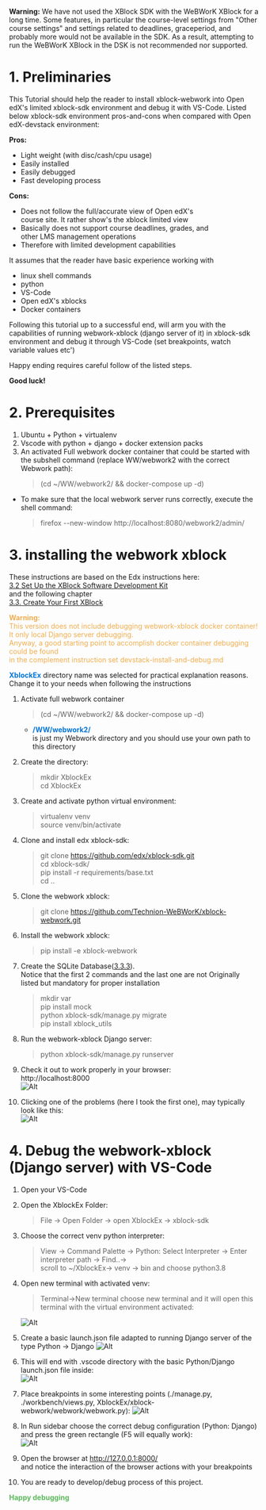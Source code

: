 <!--
Colors convention: a Bootstrap-like color convention is followed see e.g.
https://www.w3schools.com/bootstrap4/bootstrap_colors.asp

Uncomment these HTML lines to see the effect and
copy-paste in document up to need

<span style="color:#0275d8">Primary text</span>  
<span style="color:#5cb85c">Success text</span>  
<span style="color:#5bc0de">Info text here</span>  
<span style="color:#f0ad4e">Warning text</span>  
<span style="color:#d9534f">Danger text</span>  
<span style="color:#f7f7f7">Faded text</span>  
-->

**Warning:** We have not used the XBlock SDK with the WeBWorK XBlock for a
long time. Some features, in particular the course-level settings from
"Other course settings" and settings related to deadlines, graceperiod,
and probably more would not be available in the SDK. As a result, attempting
to run the WeBWorK XBlock in the DSK is not recommended nor supported.

# 1. Preliminaries
This Tutorial should help the reader to install xblock-webwork into Open edX's limited xblock-sdk environment and debug it with VS-Code. Listed below xblock-sdk environment pros-and-cons when compared with Open edX-devstack environment:

**Pros:**
+ Light weight (with disc/cash/cpu usage)
+ Easily installed
+ Easily debugged
+ Fast developing process

**Cons:**
- Does not follow the full/accurate view of Open edX's  
  course site. It rather show's the xblock limited view
- Basically does not support course deadlines, grades, and  
  other LMS management operations
- Therefore with limited development capabilities

It assumes that the reader have basic experience working with  
- linux shell commands
- python
- VS-Code
- Open edX's xblocks
- Docker containers

Following this tutorial up to a successful end, will arm you with the capabilities of running webwork-xblock (django server of it) in xblock-sdk environment and debug it through VS-Code (set breakpoints, watch variable values etc') 

Happy ending requires careful follow of the listed steps.

**Good luck!**

# 2. Prerequisites
1. Ubuntu + Python + virtualenv
2. Vscode with python + django + docker extension packs
3. An activated Full webwork docker container that could be started with the subshell command (replace WW/webwork2 with the correct Webwork path):
    >(cd ~/WW/webwork2/ && docker-compose up -d)
* To make sure that the local webwork server runs correctly, execute the shell command:
    >firefox --new-window http://localhost:8080/webwork2/admin/

# 3. installing the webwork xblock
These instructions are based on the Edx instructions here:   
[3.2 Set Up the XBlock Software Development Kit](https://edx.readthedocs.io/projects/xblock-tutorial/en/latest/getting_started/setup_sdk.html)  
and the following chapter  
[3.3. Create Your First XBlock](https://edx.readthedocs.io/projects/xblock-tutorial/en/latest/getting_started/setup_sdk.html)   

<span style="color: #f0ad4e">**Warning:**  
    This version does not include debugging webwork-xblock docker container!  
    It only local Django server debugging.   
    Anyway, a good starting point to accomplish docker container debugging could be found  
    in the complement instruction set devstack-install-and-debug.md 
</span>  

**<span style="color:#0275d8">XblockEx</span>** directory name was selected for practical explanation reasons.  
Change it to your needs when following the instructions  

1. Activate full webwork container
   >(cd ~/WW/webwork2/ && docker-compose up -d)  
   *  **<span style="color:#0275d8">/WW/webwork2/</span>**   
   is just my Webwork directory and you should use your own path to this directory

2. Create the directory:
    > mkdir XblockEx  
      cd XblockEx  

3. Create and activate python virtual environment:
   >virtualenv venv  
    source venv/bin/activate

4. Clone and install edx xblock-sdk:
   >git clone https://github.com/edx/xblock-sdk.git  
    cd xblock-sdk/  
    pip install -r requirements/base.txt  
    cd ..

5. Clone the webwork xblock:
   > git clone https://github.com/Technion-WeBWorK/xblock-webwork.git

6. Install the webwork xblock:
   > pip install -e xblock-webwork

7. Create the SQLite Database([3.3.3](https://edx.readthedocs.io/projects/xblock-tutorial/en/latest/getting_started/create_first_xblock.html#create-the-sqlite-database:)).  
Notice that the first 2 commands and the last one are not Originally listed but mandatory for proper installation
   >mkdir var  
   pip install mock  
   python xblock-sdk/manage.py migrate  
   pip install xblock_utils

8. Run the webwork-xblock Django server:  
   > python xblock-sdk/manage.py runserver  
   
9.  Check it out to work properly in your browser:  
    http://localhost:8000  
    ![Alt](Webwork-Xblock-Browser-Entry-Page.png)  
10. Clicking one of the problems (here I took the first one), may 
    typically look like this:  
    ![Alt](Webwork-Xblock-Browser-Typical-Problem-Page.png)

# 4.  Debug the webwork-xblock (Django server) with VS-Code
1. Open your VS-Code
2. Open the XblockEx Folder:
   >File -> Open Folder -> open XblockEx -> xblock-sdk
3. Choose the correct venv python interpreter:
   >View -> Command Palette -> Python: Select Interpreter -> Enter interpreter path -> Find..->  
   scroll to ~/XblockEx-> venv -> bin and choose python3.8
4. Open new terminal with activated venv:  
   > Terminal->New terminal choose new terminal and it will open this terminal with the virtual environment activated:  
   
   ![Alt](VS-Code-Terminal-with-venv-activated.png)  
5. Create a basic launch.json file adapted to running Django
   server of the type Python -> Django
   ![Alt](VS-Code-Create-launch.json.png)
6. This will end with .vscode directory with the basic Python/Django launch.json file inside:  
   ![Alt](VS-Code-Python-Django-launch.json.png)
7. Place breakpoints in some interesting points (./manage.py, ./workbench/views.py, XblockEx/xblock-webwork/webwork/webwork.py):
   ![Alt](VS-Code-BreakPoints.png) 
8. In Run sidebar choose the correct debug configuration (Python: Django) and press the green rectangle (F5 will equally work):  
   ![Alt](VS-Code-Debug.png) 
9. Open the browser at http://127.0.0.1:8000/  
   and notice the interaction of the browser actions with your breakpoints
10. You are ready to develop/debug process of this project.

<span style="color:#5cb85c">**Happy debugging**</span>
